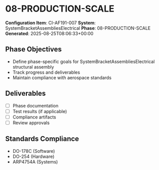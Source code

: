 # 08-PRODUCTION-SCALE

**Configuration Item**: CI-AF191-007
**System**: SystemBracketAssembliesElectrical
**Phase**: 08-PRODUCTION-SCALE
**Generated**: 2025-08-25T08:06:33+00:00

## Phase Objectives
- Define phase-specific goals for SystemBracketAssembliesElectrical structural assembly
- Track progress and deliverables
- Maintain compliance with aerospace standards

## Deliverables
- [ ] Phase documentation
- [ ] Test results (if applicable)
- [ ] Compliance artifacts
- [ ] Review approvals

## Standards Compliance
- DO-178C (Software)
- DO-254 (Hardware)
- ARP4754A (Systems)


